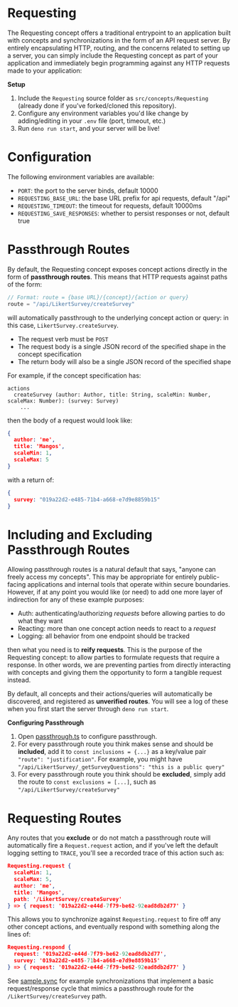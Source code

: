 # Requesting

The Requesting concept offers a traditional entrypoint to an application built with concepts and synchronizations in the form of an API request server. By entirely encapsulating HTTP, routing, and the concerns related to setting up a server, you can simply include the Requesting concept as part of your application and immediately begin programming against any HTTP requests made to your application:

**Setup**
1. Include the `Requesting` source folder as `src/concepts/Requesting` (already done if you've forked/cloned this repository).
2. Configure any environment variables you'd like change by adding/editing in your `.env` file (port, timeout, etc.)
3. Run `deno run start`, and your server will be live!

# Configuration
The following environment variables are available:
- `PORT`: the port to the server binds, default 10000
- `REQUESTING_BASE_URL`: the base URL prefix for api requests, default "/api"
- `REQUESTING_TIMEOUT`: the timeout for requests, default 10000ms
- `REQUESTING_SAVE_RESPONSES`: whether to persist responses or not, default true

# Passthrough Routes

By default, the Requesting concept exposes concept actions directly in the form of **passthrough routes**. This means that HTTP requests against paths of the form:

```js
// Format: route = {base URL}/{concept}/{action or query}
route = "/api/LikertSurvey/createSurvey"
```

will automatically passthrough to the underlying concept action or query: in this case, `LikertSurvey.createSurvey`. 

- The request verb must be `POST`
- The request body is a single JSON record of the specified shape in the concept specification
- The return body will also be a single JSON record of the specified shape

For example, if the concept specification has:

```concept
actions
  createSurvey (author: Author, title: String, scaleMin: Number, scaleMax: Number): (survey: Survey)
    ...
```

then the body of a request would look like:

```json
{
  author: 'me',
  title: 'Mangos',
  scaleMin: 1,
  scaleMax: 5
}
```

with a return of:

```json
{
  survey: "019a22d2-e485-71b4-a668-e7d9e8859b15"
}
```

# Including and Excluding Passthrough Routes

Allowing passthrough routes is a natural default that says, "anyone can freely access my concepts". This may be appropriate for entirely public-facing applications and internal tools that operate within secure boundaries. However, if at any point you would like (or need) to add one more layer of indirection for any of these example purposes:

- Auth: authenticating/authorizing *requests* before allowing parties to do what they want
- Reacting: more than one concept action needs to react to a *request*
- Logging: all behavior from one endpoint should be tracked

then what you need is to **reify requests**. This is the purpose of the Requesting concept: to allow parties to formulate requests that require a response. In other words, we are preventing parties from directly interacting with concepts and giving them the opportunity to form a tangible request instead.

By default, all concepts and their actions/queries will automatically be discovered, and registered as **unverified routes**. You will see a log of these when you first start the server through `deno run start`. 

**Configuring Passthrough**
1. Open [passthrough.ts](passthrough.ts) to configure passthrough. 
2. For every passthrough route you think makes sense and should be **included**, add it to `const inclusions = {...}` as a key/value pair `"route": "justification"`. For example, you might have `"/api/LikertSurvey/_getSurveyQuestions": "this is a public query"`
3. For every passthrough route you think should be **excluded**, simply add the route to `const exclusions = [...]`, such as `"/api/LikertSurvey/createSurvey"`

# Requesting Routes

Any routes that you **exclude** or do not match a passthrough route will automatically fire a `Request.request` action, and if you've left the default logging setting to `TRACE`, you'll see a recorded trace of this action such as:

```json
Requesting.request {
  scaleMin: 1,
  scaleMax: 5,
  author: 'me',
  title: 'Mangos',
  path: '/LikertSurvey/createSurvey'
} => { request: '019a22d2-e44d-7f79-be62-92ead8db2d77' }
```

This allows you to synchronize against `Requesting.request` to fire off any other concept actions, and eventually respond with something along the lines of:

```JSON
Requesting.respond {
  request: '019a22d2-e44d-7f79-be62-92ead8db2d77',
  survey: '019a22d2-e485-71b4-a668-e7d9e8859b15'
} => { request: '019a22d2-e44d-7f79-be62-92ead8db2d77' }
```

See [sample.sync](src/syncs/sample.sync.ts) for example synchronizations that implement a basic request/response cycle that mimics a passthrough route for the `/LikertSurvey/createSurvey` path.